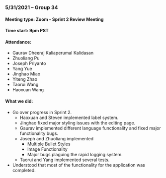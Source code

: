 ### 5/31/2021 – Group 34
#### Meeting type: Zoom - Sprint 2 Review Meeting
#### Time start: 9pm PST

#### Attendance:
- Gaurav Dheeraj Kaliaperumal Kalidasan
- Zhuoliang Pu
- Joseph Priyanto
- Yang Yue
- Jinghao Miao
- Yiteng Zhao
- Taorui Wang
- Haoxuan Wang

#### What we did:
- Go over progress in Sprint 2.
  - Haoxuan and Steven implemented label system.
  - Jinghao fixed major styling issues with the editing page.
  - Gaurav implemented different language functionality and fixed major functionality bugs.
  - Joseph and Zhuoliang implemented 
    - Multiple Bullet Styles
    - Image Functionality
    - Major bugs plaguing the rapid logging system.
  - Taorui and Yang implemented several tests.
- Understood that most of the functionality for the application was completed.
